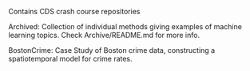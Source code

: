 Contains CDS crash course repositories

Archived: Collection of individual methods giving examples of machine learning topics. Check Archive/README.md for more info.

BostonCrime: Case Study of Boston crime data, constructing a spatiotemporal model for crime rates.

